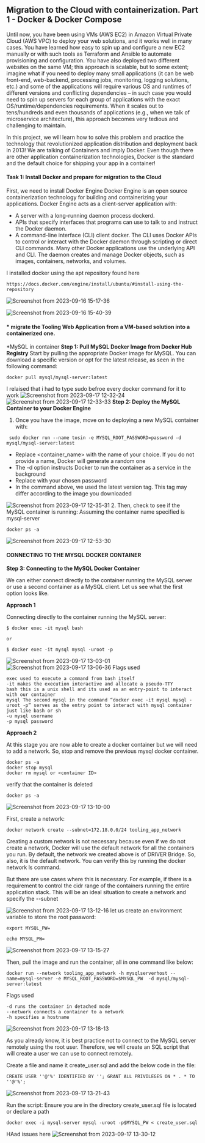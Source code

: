 ## Migration to the Сloud with containerization. Part 1 - Docker & Docker Compose

Until now, you have been using VMs (AWS EC2) in Amazon Virtual Private Cloud (AWS VPC) to deploy your web solutions, and it works well in many cases. You have learned how easy to spin up and configure a new EC2 manually or with such tools as Terraform and Ansible to automate provisioning and configuration. You have also deployed two different websites on the same VM; this approach is scalable, but to some extent; imagine what if you need to deploy many small applications (it can be web front-end, web-backend, processing jobs, monitoring, logging solutions, etc.) and some of the applications will require various OS and runtimes of different versions and conflicting dependencies – in such case you would need to spin up servers for each group of applications with the exact OS/runtime/dependencies requirements. When it scales out to tens/hundreds and even thousands of applications (e.g., when we talk of microservice architecture), this approach becomes very tedious and challenging to maintain.

In this project, we will learn how to solve this problem and practice the technology that revolutionized application distribution and deployment back in 2013! We are talking of Containers and imply Docker. Even though there are other application containerization technologies, Docker is the standard and the default choice for shipping your app in a container!


#### Task 1: Install Docker and prepare for migration to the Cloud

First, we need to install Docker Engine
Docker Engine is an open source containerization technology for building and containerizing your applications. Docker Engine acts as a client-server application with:

* A server with a long-running daemon process dockerd.
* APIs that specify interfaces that programs can use to talk to and instruct the Docker daemon.
* A command-line interface (CLI) client docker.
The CLI uses Docker APIs to control or interact with the Docker daemon through scripting or direct CLI commands. Many other Docker applications use the underlying API and CLI. The daemon creates and manage Docker objects, such as images, containers, networks, and volumes.

I installed docker using the apt repository found here 
```
https://docs.docker.com/engine/install/ubuntu/#install-using-the-repository
```

![Screenshot from 2023-09-16 15-17-36](https://github.com/Lukobet/Darey.io_pbl/assets/110517150/6b79df1f-a077-4723-ad27-9da50cbbec61)



![Screenshot from 2023-09-16 15-40-39](https://github.com/Lukobet/Darey.io_pbl/assets/110517150/f5d10a81-1e16-4146-99ea-cc84ca6787cd)


#### *  migrate the Tooling Web Application from a VM-based solution into a containerized one.
*MySQL in container
**Step 1: Pull MySQL Docker Image from Docker Hub Registry**
Start by pulling the appropriate Docker image for MySQL. You can download a specific version or opt for the latest release, as seen in the following command:
```
docker pull mysql/mysql-server:latest
```
I relaised that i had to type sudo befroe every docker command for it to work
![Screenshot from 2023-09-17 12-32-24](https://github.com/Lukobet/Darey.io_pbl/assets/110517150/a5677c36-6b6f-4e60-a279-c2636405058b)
![Screenshot from 2023-09-17 12-33-33](https://github.com/Lukobet/Darey.io_pbl/assets/110517150/033916d2-465f-4aae-9a43-47480782448a)
**Step 2: Deploy the MySQL Container to your Docker Engine**
1. Once you have the image, move on to deploying a new MySQL container with:

```
 sudo docker run --name tosin -e MYSQL_ROOT_PASSWORD=password -d mysql/mysql-server:latest
```

* Replace <container_name> with the name of your choice. If you do not provide a name, Docker will generate a random one
* The -d option instructs Docker to run the container as a service in the background
* Replace <my-secret-pw> with your chosen password
* In the command above, we used the latest version tag. This tag may differ according to the image you downloaded
  
![Screenshot from 2023-09-17 12-35-31](https://github.com/Lukobet/Darey.io_pbl/assets/110517150/bf1f21b3-dd4d-4490-bcea-a8d75b8c58aa)
2.  Then, check to see if the MySQL container is running: Assuming the container name specified is mysql-server
```
docker ps -a
```

![Screenshot from 2023-09-17 12-53-30](https://github.com/Lukobet/Darey.io_pbl/assets/110517150/af89dc00-818d-4cfa-8b42-aaf90e02d4ab)


#### CONNECTING TO THE MYSQL DOCKER CONTAINER


**Step 3: Connecting to the MySQL Docker Container**

We can either connect directly to the container running the MySQL server or use a second container as a MySQL client. Let us see what the first option looks like.

**Approach 1**

Connecting directly to the container running the MySQL server:

```
$ docker exec -it mysql bash

or

$ docker exec -it mysql mysql -uroot -p
```
![Screenshot from 2023-09-17 13-03-01](https://github.com/Lukobet/Darey.io_pbl/assets/110517150/c9be81ce-1513-4ebb-9d56-b151dbda365a)
![Screenshot from 2023-09-17 13-06-36](https://github.com/Lukobet/Darey.io_pbl/assets/110517150/c77d0fb9-89a7-4c80-ba46-93f5854d33af)
Flags used
```
exec used to execute a command from bash itself
-it makes the execution interactive and allocate a pseudo-TTY
bash this is a unix shell and its used as an entry-point to interact with our container
mysql The second mysql in the command “docker exec -it mysql mysql -uroot -p” serves as the entry point to interact with mysql container just like bash or sh
-u mysql username
-p mysql password
```
**Approach 2**

At this stage you are now able to create a docker container but we will need to add a network. So, stop and remove the previous mysql docker container.
```
docker ps -a
docker stop mysql 
docker rm mysql or <container ID> 
```
verify that the container is deleted
```
docker ps -a
```

![Screenshot from 2023-09-17 13-10-00](https://github.com/Lukobet/Darey.io_pbl/assets/110517150/cbc095fc-5e54-402f-96b5-dd099a6ae046)

First, create a network:
```
docker network create --subnet=172.18.0.0/24 tooling_app_network 
```
Creating a custom network is not necessary because even if we do not create a network, Docker will use the default network for all the containers you run. By default, the network we created above is of DRIVER Bridge. So, also, it is the default network. You can verify this by running the docker network ls command.

But there are use cases where this is necessary. For example, if there is a requirement to control the cidr range of the containers running the entire application stack. This will be an ideal situation to create a network and specify the --subnet


![Screenshot from 2023-09-17 13-12-16](https://github.com/Lukobet/Darey.io_pbl/assets/110517150/181f6055-abe8-486b-93ca-dc131cf7663b)
let us create an environment variable to store the root password:
```
export MYSQL_PW= 
```
```
echo MYSQL_PW= 
```
![Screenshot from 2023-09-17 13-15-27](https://github.com/Lukobet/Darey.io_pbl/assets/110517150/20230235-dbd8-4566-8be1-6985bde8d204)

Then, pull the image and run the container, all in one command like below:

```
docker run --network tooling_app_network -h mysqlserverhost --name=mysql-server -e MYSQL_ROOT_PASSWORD=$MYSQL_PW  -d mysql/mysql-server:latest
```
Flags used
```
-d runs the container in detached mode
--network connects a container to a network
-h specifies a hostname
```

![Screenshot from 2023-09-17 13-18-13](https://github.com/Lukobet/Darey.io_pbl/assets/110517150/836ab889-df45-45e4-bfd9-ed01fd6e7687)

As you already know, it is best practice not to connect to the MySQL server remotely using the root user. Therefore, we will create an SQL script that will create a user we can use to connect remotely.

Create a file and name it create_user.sql and add the below code in the file:
```
CREATE USER ''@'%' IDENTIFIED BY ''; GRANT ALL PRIVILEGES ON * . * TO ''@'%'; 
```
![Screenshot from 2023-09-17 13-21-43](https://github.com/Lukobet/Darey.io_pbl/assets/110517150/50816562-3ff9-4eeb-8feb-75f03a4868fe)

Run the script:
Ensure you are in the directory create_user.sql file is located or declare a path


```
docker exec -i mysql-server mysql -uroot -p$MYSQL_PW < create_user.sql 
```
HAad issues here
![Screenshot from 2023-09-17 13-30-12](https://github.com/Lukobet/Darey.io_pbl/assets/110517150/36aa3bff-f179-4d5e-b965-71ca46809624)
